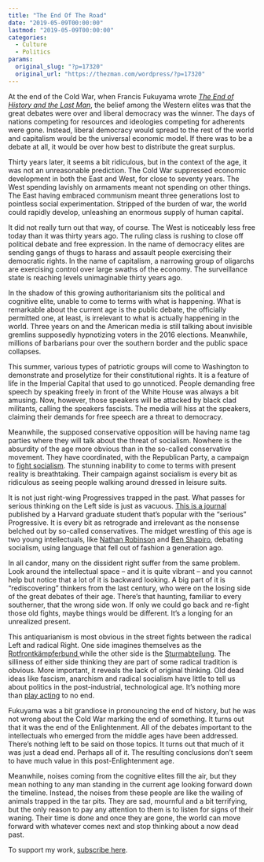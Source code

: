 ```yaml
---
title: "The End Of The Road"
date: "2019-05-09T00:00:00"
lastmod: "2019-05-09T00:00:00"
categories:
  - Culture
  - Politics
params:
  original_slug: "?p=17320"
  original_url: "https://thezman.com/wordpress/?p=17320"
---
```


At the end of the Cold War, when Francis Fukuyama wrote
<a href="https://www.amazon.com/End-History-Last-Man/dp/0743284550"
rel="noopener noreferrer" target="_blank"><em>The End of History and the
Last Man</em></a>, the belief among the Western elites was that the
great debates were over and liberal democracy was the winner. The days
of nations competing for resources and ideologies competing for
adherents were gone. Instead, liberal democracy would spread to the rest
of the world and capitalism would be the universal economic model. If
there was to be a debate at all, it would be over how best to distribute
the great surplus.

Thirty years later, it seems a bit ridiculous, but in the context of the
age, it was not an unreasonable prediction. The Cold War suppressed
economic development in both the East and West, for close to seventy
years. The West spending lavishly on armaments meant not spending on
other things. The East having embraced communism meant three generations
lost to pointless social experimentation. Stripped of the burden of war,
the world could rapidly develop, unleashing an enormous supply of human
capital.

It did not really turn out that way, of course. The West is noticeably
less free today than it was thirty years ago. The ruling class is
rushing to close off political debate and free expression. In the name
of democracy elites are sending gangs of thugs to harass and assault
people exercising their democratic rights. In the name of capitalism, a
narrowing group of oligarchs are exercising control over large swaths of
the economy. The surveillance state is reaching levels unimaginable
thirty years ago.

In the shadow of this growing authoritarianism sits the political and
cognitive elite, unable to come to terms with what is happening. What is
remarkable about the current age is the public debate, the officially
permitted one, at least, is irrelevant to what is actually happening in
the world. Three years on and the American media is still talking about
invisible gremlins supposedly hypnotizing voters in the 2016 elections.
Meanwhile, millions of barbarians pour over the southern border and the
public space collapses.

This summer, various types of patriotic groups will come to Washington
to demonstrate and proselytize for their constitutional rights. It is a
feature of life in the Imperial Capital that used to go unnoticed.
People demanding free speech by speaking freely in front of the White
House was always a bit amusing. Now, however, those speakers will be
attacked by black clad militants, calling the speakers fascists. The
media will hiss at the speakers, claiming their demands for free speech
are a threat to democracy.

Meanwhile, the supposed conservative opposition will be having name tag
parties where they will talk about the threat of socialism. Nowhere is
the absurdity of the age more obvious than in the so-called conservative
movement. They have coordinated, with the Republican Party, a campaign
to <a
href="https://www.nationalreview.com/2019/05/spring-webathon-help-fight-socialist-resurgence/"
rel="noopener noreferrer" target="_blank">fight socialism</a>. The
stunning inability to come to terms with present reality is
breathtaking. Their campaign against socialism is every bit as
ridiculous as seeing people walking around dressed in leisure suits.

It is not just right-wing Progressives trapped in the past. What passes
for serious thinking on the Left side is just as vacuous.
<a href="https://www.currentaffairs.org/" rel="noopener noreferrer"
target="_blank">This is a journal</a> published by a Harvard graduate
student that’s popular with the “serious” Progressive. It is every bit
as retrograde and irrelevant as the nonsense belched out by so-called
conservatives. The midget wrestling of this age is two young
intellectuals, like
<a href="https://sociology.fas.harvard.edu/people/nathan-robinson"
rel="noopener noreferrer" target="_blank">Nathan Robinson</a> and
<a href="https://www.dailywire.com/authors/ben-shapiro"
rel="noopener noreferrer" target="_blank">Ben Shapiro</a>, debating
socialism, using language that fell out of fashion a generation ago.

In all candor, many on the dissident right suffer from the same problem.
Look around the intellectual space – and it is quite vibrant – and you
cannot help but notice that a lot of it is backward looking. A big part
of it is “rediscovering” thinkers from the last century, who were on the
losing side of the great debates of their age. There’s that haunting,
familiar to every southerner, that the wrong side won. If only we could
go back and re-fight those old fights, maybe things would be different.
It’s a longing for an unrealized present.

This antiquarianism is most obvious in the street fights between the
radical Left and radical Right. One side imagines themselves as the
<a href="https://en.wikipedia.org/wiki/Rotfrontk%C3%A4mpferbund"
rel="noopener noreferrer" target="_blank">Rotfrontkämpferbund </a>while
the other side is the
<a href="https://en.wikipedia.org/wiki/Sturmabteilung"
rel="noopener noreferrer" target="_blank">Sturmabteilung</a>. The
silliness of either side thinking they are part of some radical
tradition is obvious. More important, it reveals the lack of original
thinking. Old dead ideas like fascism, anarchism and radical socialism
have little to tell us about politics in the post-industrial,
technological age. It’s nothing more than
<a href="https://www.youtube.com/watch?v=O5BivgnvzZE"
rel="noopener noreferrer" target="_blank">play acting</a> to no end.

Fukuyama was a bit grandiose in pronouncing the end of history, but he
was not wrong about the Cold War marking the end of something. It turns
out that it was the end of the Enlightenment. All of the debates
important to the intellectuals who emerged from the middle ages have
been addressed. There’s nothing left to be said on those topics. It
turns out that much of it was just a dead end. Perhaps all of it. The
resulting conclusions don’t seem to have much value in this
post-Enlightenment age.

Meanwhile, noises coming from the cognitive elites fill the air, but
they mean nothing to any man standing in the current age looking forward
down the timeline. Instead, the noises from these people are like the
wailing of animals trapped in the tar pits. They are sad, mournful and a
bit terrifying, but the only reason to pay any attention to them is to
listen for signs of their waning. Their time is done and once they are
gone, the world can move forward with whatever comes next and stop
thinking about a now dead past.

To support my work, <a href="https://www.subscribestar.com/the-z-blog"
rel="noopener noreferrer" target="_blank">subscribe here</a>.
